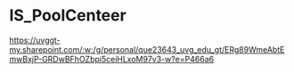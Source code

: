 # IS_PoolCenteer
https://uvggt-my.sharepoint.com/:w:/g/personal/que23643_uvg_edu_gt/ERg89WmeAbtEmwBxjP-GRDwBFhOZbpi5ceiHLxoM97v3-w?e=P466a6
